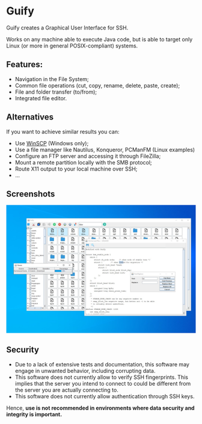 # Guify
Guify creates a Graphical User Interface for SSH. 

Works on any machine able to execute Java code, but is able to target only Linux (or more in general POSIX-compliant) systems.

## Features:
- Navigation in the File System;
- Common file operations (cut, copy, rename, delete, paste, create);
- File and folder transfer (to/from);
- Integrated file editor.

## Alternatives
If you want to achieve similar results you can:
* Use [WinSCP](https://winscp.net/eng/index.php) (Windows only);
* Use a file manager like Nautilus, Konqueror, PCManFM (Linux examples)
* Configure an FTP server and accessing it through FileZilla;
* Mount a remote partition locally with the SMB protocol;
* Route X11 output to your local machine over SSH;
* ...

## Screenshots
<img src="/Images/Image.jpg" alt="Homescreen">

## Security
* Due to a lack of extensive tests and documentation, this software may engage in unwanted behavior, including corrupting data.
* This software does not currently allow to verify SSH fingerprints. This implies that the server you intend to connect to could be different
from the server you are actually connecting to.
* This software does not currently allow authentication through SSH keys.

Hence, **use is not recommended in environments where data security and integrity is important.**
